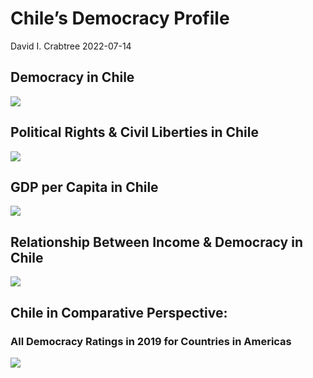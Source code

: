 Chile’s Democracy Profile
================
David I. Crabtree
2022-07-14

## Democracy in Chile

![](C:\Users\David\Desktop\PROGRA~1\FILESA~1\CFSS\hw06\reports\CHILE_~1/figure-gfm/Demscore-1.png)<!-- -->

## Political Rights & Civil Liberties in Chile

![](C:\Users\David\Desktop\PROGRA~1\FILESA~1\CFSS\hw06\reports\CHILE_~1/figure-gfm/Political%20Rights%20&%20Civil%20Libs-1.png)<!-- -->

## GDP per Capita in Chile

![](C:\Users\David\Desktop\PROGRA~1\FILESA~1\CFSS\hw06\reports\CHILE_~1/figure-gfm/GDP%20per%20Capita-1.png)<!-- -->

## Relationship Between Income & Democracy in Chile

![](C:\Users\David\Desktop\PROGRA~1\FILESA~1\CFSS\hw06\reports\CHILE_~1/figure-gfm/Income%20&%20Dem-1.png)<!-- -->

## Chile in Comparative Perspective:

### All Democracy Ratings in 2019 for Countries in Americas

![](C:\Users\David\Desktop\PROGRA~1\FILESA~1\CFSS\hw06\reports\CHILE_~1/figure-gfm/Democracy%20in%20Comparative%20Perspective-1.png)<!-- -->
